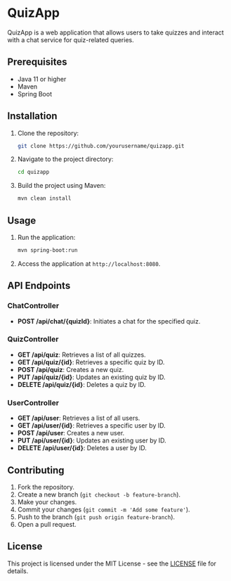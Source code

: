 # QuizApp

QuizApp is a web application that allows users to take quizzes and interact with a chat service for quiz-related queries.

## Prerequisites

- Java 11 or higher
- Maven
- Spring Boot

## Installation

1. Clone the repository:
    ```sh
    git clone https://github.com/yourusername/quizapp.git
    ```
2. Navigate to the project directory:
    ```sh
    cd quizapp
    ```
3. Build the project using Maven:
    ```sh
    mvn clean install
    ```

## Usage

1. Run the application:
    ```sh
    mvn spring-boot:run
    ```
2. Access the application at `http://localhost:8080`.

## API Endpoints

### ChatController

- **POST /api/chat/{quizId}**: Initiates a chat for the specified quiz.

### QuizController

- **GET /api/quiz**: Retrieves a list of all quizzes.
- **GET /api/quiz/{id}**: Retrieves a specific quiz by ID.
- **POST /api/quiz**: Creates a new quiz.
- **PUT /api/quiz/{id}**: Updates an existing quiz by ID.
- **DELETE /api/quiz/{id}**: Deletes a quiz by ID.

### UserController

- **GET /api/user**: Retrieves a list of all users.
- **GET /api/user/{id}**: Retrieves a specific user by ID.
- **POST /api/user**: Creates a new user.
- **PUT /api/user/{id}**: Updates an existing user by ID.
- **DELETE /api/user/{id}**: Deletes a user by ID.

## Contributing

1. Fork the repository.
2. Create a new branch (`git checkout -b feature-branch`).
3. Make your changes.
4. Commit your changes (`git commit -m 'Add some feature'`).
5. Push to the branch (`git push origin feature-branch`).
6. Open a pull request.

## License

This project is licensed under the MIT License - see the [LICENSE](LICENSE) file for details.